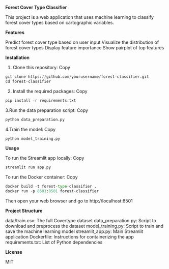 **Forest Cover Type Classifier**

This project is a web application that uses machine learning to classify forest cover types based on cartographic variables.

**Features**

Predict forest cover type based on user input
Visualize the distribution of forest cover types
Display feature importance
Show pairplot of top features

**Installation**

1. Clone this repository:
Copy
```python
git clone https://github.com/yourusername/forest-classifier.git
cd forest-classifier
```
2. Install the required packages:
Copy
```python
pip install -r requirements.txt
```
3.Run the data preparation script:
Copy
```python
python data_preparation.py
```
4.Train the model:
Copy
```python
python model_training.py
```

**Usage**

To run the Streamlit app locally:
Copy
```python
streamlit run app.py
```
To run the Docker container:
Copy
```python
docker build -t forest-type-classifier .
docker run -p 8501:8501 forest-classifier

```
Then open your web browser and go to http://localhost:8501

**Project Structure**

data/train.csv: The full Covertype dataset
data_preparation.py: Script to download and preprocess the dataset
model_training.py: Script to train and save the machine learning model
streamlit_app.py: Main Streamlit application
Dockerfile: Instructions for containerizing the app
requirements.txt: List of Python dependencies

**License**

MIT